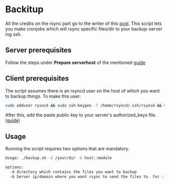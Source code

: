 # Backitup
All the credits on the rsync part go to the writer of this [post][guide].
This script lets you make cronjobs which will rsync specific files/dir to your backup-server ing ssh.

## Server prerequisites
Follow the steps under **Prepare serverhost** of the mentioned [guide][guide]

## Client prerequisites
The script assumes there is an rsyncd user on the host of which you want to backup things.
To make this user:
```bash
sudo adduser rysncd && sudo ssh-keygen -f /home/rsyncd/.ssh/rsyncd && sudo cat /home/rsyncd/.ssh/rsyncd
```
After this, add the paste public key to your server's authorized_keys file. ([guide][guide])

## Usage
Running the script requires two options that are mandatory.
```bash
Usage: ./backup.sh -d /your/dir -b host::module

options:
  -d directory which contains the files you want to backup
  -b Server ip/domain where you want rsync to send the files to. for ::module see 'man rsync'
```
[guide]: http://mennucc1.debian.net/howto-ssh-rsyncd.html
